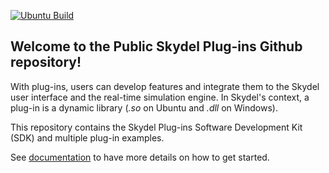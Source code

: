 [![Ubuntu Build](https://github.com/learn-orolia/skydel-plug-ins/actions/workflows/ubuntu_build.yml/badge.svg)](https://github.com/learn-orolia/skydel-plug-ins/actions/workflows/ubuntu_build.yml)

## Welcome to the Public Skydel Plug-ins Github repository!

With plug-ins, users can develop features and integrate them to the Skydel user interface and the real-time simulation engine. In Skydel's context, a plug-in is a dynamic library (*.so* on Ubuntu and *.dll* on Windows).

This repository contains the Skydel Plug-ins Software Development Kit (SDK) and multiple plug-in examples.

See [documentation](https://skydel.gitbook.io/skydel-plug-ins-documentation/) to have more details on how to get started.
